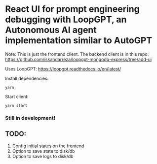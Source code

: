 # React UI for prompt engineering debugging with LoopGPT, an Autonomous AI agent implementation similar to AutoGPT
Note: This is just the frontend client. The backend client is in this repo: https://github.com/iskandarreza/loopgpt-mongodb-express/tree/add-ui

Uses LoopGPT: https://loopgpt.readthedocs.io/en/latest/

Install dependencies:
```
yarn
```

Start client:
```
yarn start
```

### Still in development!
## TODO:
1. Config initial states on the frontend
2. Option to save state to disk/db
3. Option to save logs to disk/db
